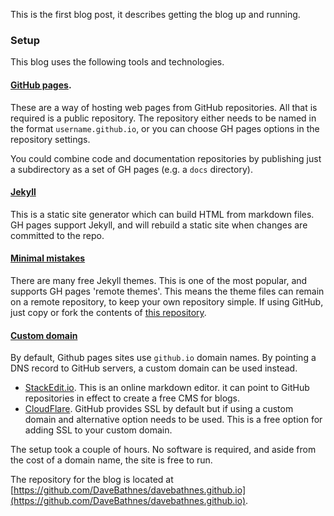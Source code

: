 This is the first blog post, it describes getting the blog up and running.

### Setup

This blog uses the following tools and technologies.

#### [GitHub pages](https://pages.github.com/). 

These are a way of hosting web pages from GitHub repositories. All that is required is a public repository. The repository either needs to be named in the format `username.github.io`, or you can choose GH pages options in the repository settings.

You could combine code and documentation repositories by publishing just a subdirectory as a set of GH pages (e.g. a `docs` directory).

#### [Jekyll](https://jekyllrb.com/)

This is a static site generator which can build HTML from markdown files. GH pages support Jekyll, and will rebuild a static site when changes are committed to the repo.

#### [Minimal mistakes](https://mmistakes.github.io/minimal-mistakes/)

There are many free Jekyll themes. This is one of the most popular, and supports GH pages 'remote themes'. This means the theme files can remain on a remote repository, to keep your own repository simple. If using GitHub, just copy or fork the contents of [this repository](https://github.com/mmistakes/mm-github-pages-starter).

#### [Custom domain](https://help.github.com/en/github/working-with-github-pages/configuring-a-custom-domain-for-your-github-pages-site)

By default, Github pages sites use `github.io` domain names. By pointing a DNS record to GitHub servers, a custom domain can be used instead.
- [StackEdit.io](). This is an online markdown editor. it can point to GitHub repositories in effect to create a free CMS for blogs.
- [CloudFlare](https://www.cloudflare.com/en-gb/). GitHub provides SSL by default but if using a custom domain and alternative option needs to be used. This is a free option for adding SSL to your custom domain.

The setup took a couple of hours. No software is required, and aside from the cost of a domain name, the site is free to run.

The repository for the blog is located at [https://github.com/DaveBathnes/davebathnes.github.io](https://github.com/DaveBathnes/davebathnes.github.io).

<!--stackedit_data:
eyJwcm9wZXJ0aWVzIjoidGl0bGU6IFwiU2V0dGluZyB1cCBhIG
Jsb2dcIlxuZGF0ZTogMjAyMC0wMS0zMVQxNjowMFxuY2F0ZWdv
cmllczpcbiAgLSBibG9nXG50YWdzOlxuICAtIEpla3lsbFxuIC
AtIE1hcmtkb3duXG4gIC0gTWVybWFpZFxuICAtIEJsb2dcbnB1
Ymxpc2hlZDogZmFsc2VcblxuXG5cbiIsImhpc3RvcnkiOlstMT
IyMDU0MzE3LC04MDA0MDQ3ODYsMTcwODEyMTg4NiwtNzY3MTE3
NDI5LDkyMjg2Njc4NiwtMTE3MzgzNjg2MiwxNDY4MTA5NzQ4LC
0yMTIyNDAwNTUzLC0xNDY1Nzk3MDg1LC05ODY1ODY5NzQsNDI5
MDEwMzA5LDUxMTgxMjcwM119
-->